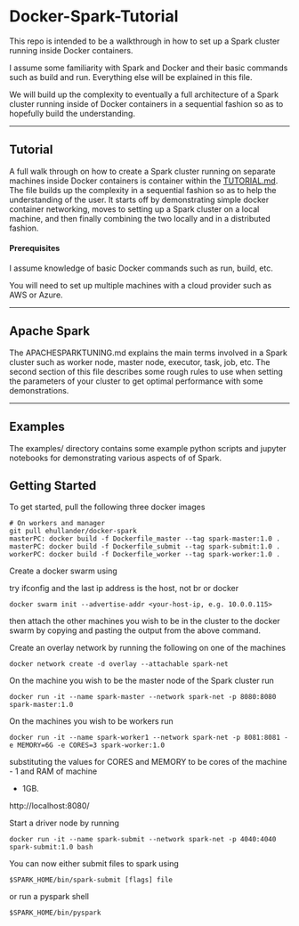 # Docker-Spark-Tutorial
This repo is intended to be a walkthrough in how to set up a Spark cluster running inside Docker containers. 

I assume some familiarity with Spark and Docker and their basic commands such as build and run. Everything else will be explained in this file.

We will build up the complexity to eventually a full architecture of a Spark cluster running inside of Docker containers in a 
sequential fashion so as to hopefully build the understanding. 

***
## Tutorial
A full walk through on how to create a Spark cluster running on separate machines inside Docker
containers is container within the [TUTORIAL.md](TUTORIAL.md). The file builds up the complexity
in a sequential fashion so as to help the understanding of the user. It starts off by
demonstrating simple docker container networking, moves to setting up a Spark cluster on a
local machine, and then finally combining the two locally and in a distributed fashion.

#### Prerequisites

I assume knowledge of basic Docker commands such as run, build, etc.

You will need to set up multiple machines with a cloud provider such as AWS or Azure.

***
## Apache Spark
The APACHESPARKTUNING.md explains the main terms involved in a Spark cluster such as worker node, master node, executor,
task, job, etc. The second section of this file describes some rough rules to use when setting the
parameters of your cluster to get optimal performance with some demonstrations.
***
## Examples
The examples/ directory contains some example python scripts and jupyter notebooks for demonstrating various aspects of 
of Spark.

## Getting Started

To get started, pull the following three docker images
```
# On workers and manager
git pull ehullander/docker-spark 
masterPC: docker build -f Dockerfile_master --tag spark-master:1.0 .
masterPC: docker build -f Dockerfile_submit --tag spark-submit:1.0 .
workerPC: docker build -f Dockerfile_worker --tag spark-worker:1.0 .
```
Create a docker swarm using  

try ifconfig and the last ip address is the host, not br or docker

``` 
docker swarm init --advertise-addr <your-host-ip, e.g. 10.0.0.115>  
```
then attach the other machines you wish to be in the cluster to the docker swarm by copying and
pasting the output from the above command.

Create an overlay network by running the following on one of the machines
``` 
docker network create -d overlay --attachable spark-net
```
On the machine you wish to be the master node of the Spark cluster run
``` 
docker run -it --name spark-master --network spark-net -p 8080:8080 spark-master:1.0
```
On the machines you wish to be workers run
``` 
docker run -it --name spark-worker1 --network spark-net -p 8081:8081 -e MEMORY=6G -e CORES=3 spark-worker:1.0
```
substituting the values for CORES and MEMORY to be cores of the machine - 1 and RAM of machine
- 1GB.

http://localhost:8080/  

Start a driver node by running
``` 
docker run -it --name spark-submit --network spark-net -p 4040:4040 spark-submit:1.0 bash
```

You can now either submit files to spark using 
``` 
$SPARK_HOME/bin/spark-submit [flags] file 
```

or run a pyspark shell
``` 
$SPARK_HOME/bin/pyspark
```

